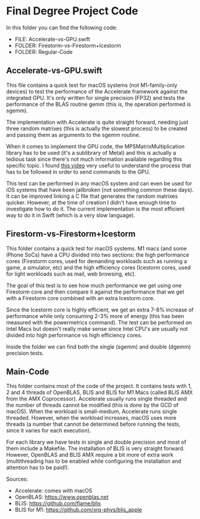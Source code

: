 # Final Degree Project Code

In this folder you can find the following code:

- FILE: Accelerate-vs-GPU.swift
- FOLDER: Firestorm-vs-Firestorm+Icestorm
- FOLDER: Regular-Code
## Accelerate-vs-GPU.swift

This file contains a quick test for macOS systems (not M1-family-only devices) to test the performance of the Accelerate framework against the integrated GPU. It's only written for single precision (FP32) and tests the performance of the BLAS routine gemm (this is, the operation performed is sgemm). 

The implementation with Accelerate is quite straight forward, needing just three random matrixes (this is actually the slowest process) to be created and passing them as arguments to the sgemm routine. 

When it comes to implement the GPU code, the MPSMatrixMultiplication library has to be used (it's a sublibrary of Metal) and this is actually a tedious task since there's not much information available regarding this specific topic. I found [this video](https://www.youtube.com/watch?v=9pOD6wtpNWM) very useful to understand the process that has to be followed in order to send commands to the GPU.

This test can be performed in any macOS system and can even be used for iOS systems that have been jailbroken (not something common these days). It can be improved linking a C file that generates the random matrixes quicker. However, at the time of creation I didn't have enough time to investigate how to do it. The current implementation is the most efficient way to do it in Swift (which is a very slow language).

## Firestorm-vs-Firestorm+Icestorm

This folder contains a quick test for macOS systems. M1 macs (and some iPhone SoCs) have a CPU divided into two sections: the high performance cores (Firestorm cores, used for demanding workloads such as running a game, a simulator, etc) and the high efficiency cores (Icestorm cores, used for light workloads such as mail, web browsing, etc). 

The goal of this test is to see how much performance we get using one Firestorm core and then compare it against the performance that we get with a Firestorm core combined with an extra Icestorm core. 

Since the Icestorm core is highly efficient, we get an extra 7-8% increase of performance while only consuming 2-3% more of energy (this has been measured with the powermetrics command). The test can be performed on Intel Macs but doesn't really make sense since Intel CPU's are usually not divided into high performance vs high efficiency cores.

Inside the folder we can find both the single (sgemm) and double (dgemm) precision tests.

## Main-Code

This folder contains most of the code of the project. It contains tests with 1, 2 and 4 threads of OpenBLAS, BLIS and BLIS for M1 Macs (called BLIS AMX from the AMX Coprocessor). Accelerate usually runs single threaded and the number of threads cannot be modified (this is done by the GCD of macOS). When the workload is small-medium, Accelerate runs single threaded. However, when the workload increases, macOS uses more threads (a number that cannot be determined before running the tests, since it varies for each execution).

For each library we have tests in single and double precision and most of them include a Makefile. The installation of BLIS is very straight forward. However, OpenBLAS and BLIS AMX require a bit more of extra work (multithreading has to be enabled while configuring the installation and attention has to be paid!).

Sources: 

-  Accelerate: comes with macOS
-  OpenBLAS: https://www.openblas.net
-  BLIS: https://github.com/flame/blis
-  BLIS for M1: https://github.com/xrq-phys/blis_apple

